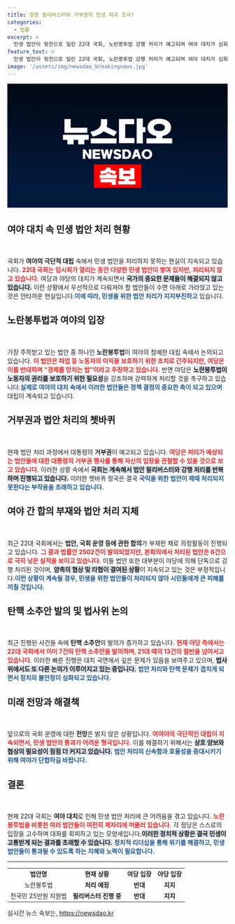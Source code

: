 ```yaml
---
title: 정쟁 필리버스터와 거부권의 민생 파괴 조사!
categories:
  - 법률
excerpt: >
  민생 법안이 뒷전으로 밀린 22대 국회, 노란봉투법 강행 처리가 예고되며 여야 대치가 심화되고 있다. 국민의힘은 거부권을 최전선에 두고, 민주당은 긴급 처리를 선언해 적지 않은 파장이 예상된다. 과연 이 정치적 갈등이 국민에게 어떤 영향을 미칠까?
feature_text: >
  민생 법안이 뒷전으로 밀린 22대 국회, 노란봉투법 강행 처리가 예고되며 여야 대치가 심화되고 있다. 국민의힘은 거부권을 최전선에 두고, 민주당은 긴급 처리를 선언해 적지 않은 파장이 예상된다. 과연 이 정치적 갈등이 국민에게 어떤 영향을 미칠까?
image: '/assets/img/newsdao_breakingnews.jpg'
---
```


<p><img src="/assets/img/newsdao_breakingnews.jpg" alt="firstkoreanews 속보" /></p>

<h2 data-ke-size="size26">여야 대치 속 민생 법안 처리 현황</h2>

<p data-ke-size="size16">&nbsp;</p>

<p>국회가 <b>여야의 극단적 대립</b> 속에서 민생 법안을 처리하지 못하는 현실이 지속되고 있습니다. <b><span style="color: #ee2323;">22대 국회는 임시회가 열리는 동안 다양한 민생 법안이 쌓여 있지만, 처리되지 않고 있습니다.</span></b> 여당과 야당의 대치가 계속되면서 <b><span style="background-color: #21538527;">국가의 중요한 문제들이 해결되지 않고 있습니다.</span></b> 이런 상황에서 우선적으로 다뤄져야 할 법안들이 수면 아래로 가라앉고 있는 것은 안타까운 현실입니다.<b><span style="color: #1a5490;">이에 따라, 민생을 위한 법안 처리가 지지부진하고</span></b> 있습니다.</p>

<h2 data-ke-size="size26">노란봉투법과 여야의 입장</h2>

<p data-ke-size="size16">&nbsp;</p>

<p>가장 주목받고 있는 법안 중 하나인 <b>노란봉투법</b>이 여야의 첨예한 대립 속에서 논의되고 있습니다. <b><span style="color: #ee2323;">이 법안은 파업 등 노동자의 이익을 보호하기 위한 조치로 간주되지만, 여당은 이를 반대하며 "경제를 망치는 법"이라고 주장하고 있습니다.</span></b> 반면 야당은 <b><span style="background-color: #21538527;">노란봉투법이 노동자의 권리를 보호하기 위한 필요성</span></b>을 강조하며 강력하게 처리할 것을 촉구하고 있습니다.<b><span style="color: #1a5490;">실제로 여야의 대치 속에서 이러한 법안들은 정책 결정의 중요한 축이 되고 있으며</span></b> 대립이 계속되고 있습니다.</p>

<h2 data-ke-size="size26">거부권과 법안 처리의 쳇바퀴</h2>

<p data-ke-size="size16">&nbsp;</p>

<p>현재 법안 처리 과정에서 대통령의 <b>거부권</b>이 예고되고 있습니다. <b><span style="color: #ee2323;">여당은 처리가 예상되는 법안들에 대한 대통령의 거부권 행사를 통해 자신의 입장을 관철할 수 있을 것으로 보고 있습니다.</span></b> 이러한 상황 속에서 <b><span style="background-color: #21538527;">국회는 계속해서 법안 필리버스터와 강행 처리를 반복하며 진행되고 있습니다.</span></b> 이러한 쳇바퀴 정국은 결국 <b><span style="color: #1a5490;">국익을 위한 법안이 제때 처리되지 못한다는 부작용을 초래하고 있습니다.</span></b></p>

<h2 data-ke-size="size26">여야 간 합의 부재와 법안 처리 지체</h2>

<p data-ke-size="size16">&nbsp;</p>

<p>최근 22대 국회에서는 <b>법안, 국회 운영 등에 관한 합의</b>가 부재한 채로 의정활동이 진행되고 있습니다. <b><span style="color: #ee2323;">그 결과 법률안 2502건이 발의되었지만, 본회의에서 처리된 법안은 6건으로 극히 낮은 실적을 보이고 있습니다.</span></b> 이들 법안 또한 대부분이 야당에 의해 단독으로 강행 처리된 것이며, <b><span style="background-color: #21538527;">양측의 협상 및 타협이 결여된 상황</span></b>이 지속되고 있는 것은 부정적입니다.<b><span style="color: #1a5490;">이런 상황이 계속될 경우, 민생을 위한 법안들이 처리되지 않아 시민들에게 큰 피해를 끼칠 것입니다.</span></b></p>

<h2 data-ke-size="size26">탄핵 소추안 발의 및 법사위 논의</h2>

<p data-ke-size="size16">&nbsp;</p>

<p>최근 진행된 사건들 속에 <b>탄핵 소추안</b>의 발의가 증가하고 있습니다. <b><span style="color: #ee2323;">현재 야당 측에서는 22대 국회에서 이미 7건의 탄핵 소추안을 발의하며, 21대 때의 13건의 절반을 넘어서고 있습니다.</span></b> 이러한 빠른 진행은 대치 국면에서 깊은 문제가 있음을 보여주고 있으며, <b><span style="background-color: #21538527;">법사위에서도 또 다른 논의가 이루어지고 있는 중입니다.</span></b> <b><span style="color: #1a5490;">법안 처리와 탄핵 문제가 겹치게 되면서 정치의 불안정이 심화되고 있습니다.</span></b></p>

<h2 data-ke-size="size26">미래 전망과 해결책</h2>

<p data-ke-size="size16">&nbsp;</p>

<p>앞으로의 국회 운영에 대한 <b>전망</b>은 밝지 않은 상황입니다. <b><span style="color: #ee2323;">여여야의 극단적인 대립이 지속되면서, 민생 법안의 통과가 어려운 형국입니다.</span></b> 이를 해결하기 위해서는 <b><span style="background-color: #21538527;">상호 양보와 협상의 필요성이 점점 더 커지고 있습니다.</span></b> <b><span style="color: #1a5490;">법안 처리의 신속함과 효율성을 증대시키기 위해 여야가 단합하길 바랍니다.</span></b> </p>

<h2 data-ke-size="size26">결론</h2>

<p data-ke-size="size16">&nbsp;</p>

<p>현재 22대 국회는 <b>여야 대치</b>로 인해 민생 법안 처리에 큰 어려움을 겪고 있습니다. <b><span style="color: #ee2323;">노란봉투법을 비롯한 여러 법안들이 여전히 제자리에 머물러 있습니다.</span></b> 각 정당은 스스로의 입장을 고수하며 대화를 회피하고 있는 모양새입니다.<b><span style="background-color: #21538527;">이러한 정치적 상황은 결국 민생이 고통받게 되는 결과를 초래할 수 있습니다.</span></b> <b><span style="color: #1a5490;">정치적 리더십을 통해 위기를 해결하고, 민생 법안들이 통과될 수 있도록 하는 지혜와 노력이 필요합니다.</span></b> </p>

<hr>

<table style="width: 100%; border-collapse: collapse;">
<tr>
<td style="text-align: center; height: 17px;"><b>법안명</b></td>
<td style="text-align: center; height: 17px;"><b>현재 상황</b></td>
<td style="text-align: center; height: 17px;"><b>여당 입장</b></td>
<td style="text-align: center; height: 17px;"><b>야당 입장</b></td>
</tr>
<tr>
<td style="text-align: center; height: 17px;">노란봉투법</td>
<td style="text-align: center; height: 17px;"><b>처리 예정</b></td>
<td style="text-align: center; height: 17px;"><b>반대</b></td>
<td style="text-align: center; height: 17px;"><b>지지</b></td>
</tr>
<tr>
<td style="text-align: center; height: 17px;">전국민 25만원 지원법</td>
<td style="text-align: center; height: 17px;"><b>필리버스터 진행 중</b></td>
<td style="text-align: center; height: 17px;"><b>반대</b></td>
<td style="text-align: center; height: 17px;"><b>지지</b></td>
</tr>
</table>
실시간 뉴스 속보는, <a href="https://newsdao.kr" rel="dofollow">https://newsdao.kr</a>


